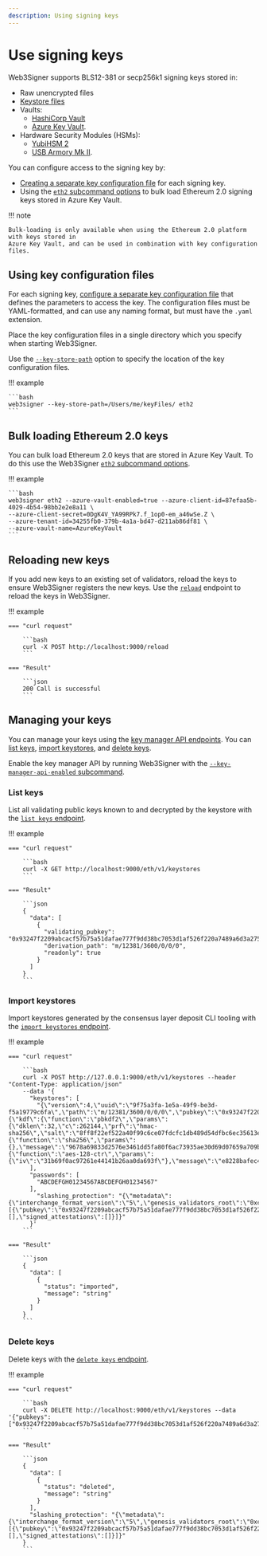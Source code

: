 ```yaml
---
description: Using signing keys
---
```


# Use signing keys

Web3Signer supports BLS12-381 or secp256k1 signing keys stored in:

* Raw unencrypted files
* [Keystore files](https://github.com/ethereum/EIPs/blob/master/EIPS/eip-2335.md)
* Vaults:
    * [HashiCorp Vault](../HowTo/Store-Keys-Vaults/Use-Hashicorp.md)
    * [Azure Key Vault](../HowTo/Store-Keys-Vaults/Use-Azure.md).
* Hardware Security Modules (HSMs):
    * [YubiHSM 2](../HowTo/Store-Keys-HSM/Use-YubiHSM2.md)
    * [USB Armory Mk II](../HowTo/Store-Keys-HSM/Use-USB-Armory.md).

You can configure access to the signing key by:

* [Creating a separate key configuration file] for each signing key.
* Using the [`eth2` subcommand options](../Reference/CLI/CLI-Subcommands.md#eth2) to bulk load
    Ethereum 2.0 signing keys stored in Azure Key Vault.

!!! note

    Bulk-loading is only available when using the Ethereum 2.0 platform with keys stored in
    Azure Key Vault, and can be used in combination with key configuration files.

## Using key configuration files

For each signing key, [configure a separate key configuration file] that defines the parameters
to access the key. The configuration files must be YAML-formatted, and can use any naming format,
but must have the `.yaml` extension.

Place the key configuration files in a single directory which you specify when starting Web3Signer.

Use the [`--key-store-path`](../Reference/CLI/CLI-Syntax.md#key-store-path) option
to specify the location of the key configuration files.

!!! example

    ```bash
    web3signer --key-store-path=/Users/me/keyFiles/ eth2
    ```

## Bulk loading Ethereum 2.0 keys

You can bulk load Ethereum 2.0 keys that are stored in Azure Key Vault. To do this use the
Web3Signer [`eth2` subcommand options](../Reference/CLI/CLI-Subcommands.md#eth2).

!!! example

    ```bash
    web3signer eth2 --azure-vault-enabled=true --azure-client-id=87efaa5b-4029-4b54-98bb2e2e8a11 \
    --azure-client-secret=0DgK4V_YA99RPk7.f_1op0-em_a46wSe.Z \
    --azure-tenant-id=34255fb0-379b-4a1a-bd47-d211ab86df81 \
    --azure-vault-name=AzureKeyVault
    ```

## Reloading new keys

If you add new keys to an existing set of validators, reload the keys to ensure Web3Signer registers the new keys.
Use the [`reload`](https://consensys.github.io/web3signer/web3signer-eth2.html#tag/Reload-Signer-Keys) endpoint to reload the keys in Web3Signer.

!!! example

    === "curl request"

        ```bash
        curl -X POST http://localhost:9000/reload
        ```

    === "Result"

        ```json
        200 Call is successful
        ```

## Managing your keys

You can manage your keys using the [key manager API endpoints](https://consensys.github.io/web3signer/web3signer-eth2.html#tag/Keymanager).
You can [list keys](#list-keys), [import keystores](#import-keystores), and [delete keys](#delete-keys).

Enable the key manager API by running Web3Signer with the [`--key-manager-api-enabled` subcommand](../Reference/CLI/CLI-Subcommands.md#key-manager-api-enabled).

### List keys

List all validating public keys known to and decrypted by the keystore with the [`list keys` endpoint](https://consensys.github.io/web3signer/web3signer-eth2.html#operation/KEYMANAGER_LIST).

!!! example

    === "curl request"

        ```bash
        curl -X GET http://localhost:9000/eth/v1/keystores
        ```

    === "Result"

        ```json
        {
          "data": [
            {
              "validating_pubkey": "0x93247f2209abcacf57b75a51dafae777f9dd38bc7053d1af526f220a7489a6d3a2753e5f3e8b1cfe39b56f43611df74a",
              "derivation_path": "m/12381/3600/0/0/0",
              "readonly": true
            }
          ]
        }
        ```

### Import keystores

Import keystores generated by the consensus layer deposit CLI tooling with the [`import keystores` endpoint](https://consensys.github.io/web3signer/web3signer-eth2.html#operation/KEYMANAGER_IMPORT).

!!! example

    === "curl request"

        ```bash
        curl -X POST http://127.0.0.1:9000/eth/v1/keystores --header "Content-Type: application/json"
        --data '{
          "keystores": [
            "{\"version\":4,\"uuid\":\"9f75a3fa-1e5a-49f9-be3d-f5a19779c6fa\",\"path\":\"m/12381/3600/0/0/0\",\"pubkey\":\"0x93247f2209abcacf57b75a51dafae777f9dd38bc7053d1af526f220a7489a6d3a2753e5f3e8b1cfe39b56f43611df74a\",\"crypto\":{\"kdf\":{\"function\":\"pbkdf2\",\"params\":{\"dklen\":32,\"c\":262144,\"prf\":\"hmac-sha256\",\"salt\":\"8ff8f22ef522a40f99c6ce07fdcfc1db489d54dfbc6ec35613edf5d836fa1407\"},\"message\":\"\"},\"checksum\":{\"function\":\"sha256\",\"params\":{},\"message\":\"9678a69833d2576e3461dd5fa80f6ac73935ae30d69d07659a709b3cd3eddbe3\"},\"cipher\":{\"function\":\"aes-128-ctr\",\"params\":{\"iv\":\"31b69f0ac97261e44141b26aa0da693f\"},\"message\":\"e8228bafec4fcbaca3b827e586daad381d53339155b034e5eaae676b715ab05e\"}}}"
          ],
          "passwords": [
            "ABCDEFGH01234567ABCDEFGH01234567"
          ],
            "slashing_protection": "{\"metadata\":{\"interchange_format_version\":\"5\",\"genesis_validators_root\":\"0xcf8e0d4e9587369b2301d0790347320302cc0943d5a1884560367e8208d920f2\"},\"data\":[{\"pubkey\":\"0x93247f2209abcacf57b75a51dafae777f9dd38bc7053d1af526f220a7489a6d3a2753e5f3e8b1cfe39b56f43611df74a\",\"signed_blocks\":[],\"signed_attestations\":[]}]}"
          }'
        ```

    === "Result"

        ```json
        {
          "data": [
            {
              "status": "imported",
              "message": "string"
            }
          ]
        }
        ```

### Delete keys

Delete keys with the [`delete keys` endpoint](https://consensys.github.io/web3signer/web3signer-eth2.html#operation/KEYMANAGER_DELETE).

!!! example

    === "curl request"

        ```bash
        curl -X DELETE http://localhost:9000/eth/v1/keystores --data '{"pubkeys": ["0x93247f2209abcacf57b75a51dafae777f9dd38bc7053d1af526f220a7489a6d3a2753e5f3e8b1cfe39b56f43611df74a"]}'
        ```

    === "Result"

        ```json
        {
          "data": [
            {
              "status": "deleted",
              "message": "string"
            }
          ],
          "slashing_protection": "{\"metadata\":{\"interchange_format_version\":\"5\",\"genesis_validators_root\":\"0xcf8e0d4e9587369b2301d0790347320302cc0943d5a1884560367e8208d920f2\"},\"data\":[{\"pubkey\":\"0x93247f2209abcacf57b75a51dafae777f9dd38bc7053d1af526f220a7489a6d3a2753e5f3e8b1cfe39b56f43611df74a\",\"signed_blocks\":[],\"signed_attestations\":[]}]}"
        }
        ```

<!-- Link -->
[configure a separate key configuration file]: ../Reference/Key-Configuration-Files.md
[Creating a separate key configuration file]: #using-key-configuration-files
